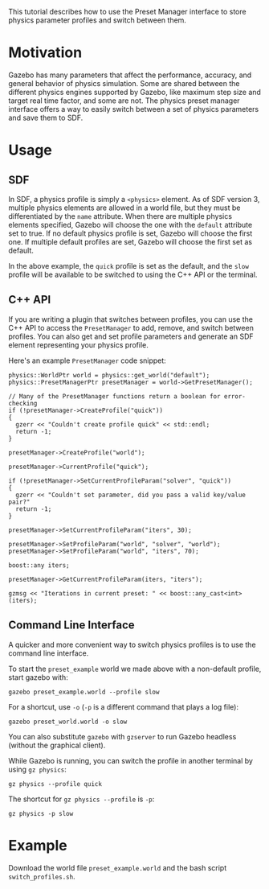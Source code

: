 This tutorial describes how to use the Preset Manager interface to store
physics parameter profiles and switch between them.

# Motivation
Gazebo has many parameters that affect the performance, accuracy, and general
behavior of physics simulation. Some are shared between the different physics
engines supported by Gazebo, like maximum step size and target real time
factor, and some are not. The physics preset manager interface offers a way to
easily switch between a set of physics parameters and save them to SDF.

# Usage

## SDF
In SDF, a physics profile is simply a `<physics>` element. As of SDF version 3,
multiple physics elements are allowed in a world file, but they must be
differentiated by the `name` attribute. When there are multiple physics elements
specified, Gazebo will choose the one with the `default` attribute set to true.
If no default physics profile is set, Gazebo will choose the first one. If
multiple default profiles are set, Gazebo will choose the first set as default.

<include src='https://bitbucket.org/osrf/gazebo_tutorials/raw/51a6ddef47799aba9c7a7347418191be69e02662/preset_manager/files/preset_example.world'/>

In the above example, the `quick` profile is set as the default, and the `slow`
profile will be available to be switched to using the C++ API or the terminal.

## C++ API
If you are writing a plugin that switches between profiles, you can use the C++
API to access the `PresetManager` to add, remove, and switch between profiles.
You can also get and set profile parameters and generate an SDF element
representing your physics profile.

Here's an example `PresetManager` code snippet:

```
physics::WorldPtr world = physics::get_world("default");
physics::PresetManagerPtr presetManager = world->GetPresetManager();

// Many of the PresetManager functions return a boolean for error-checking
if (!presetManager->CreateProfile("quick"))
{
  gzerr << "Couldn't create profile quick" << std::endl;
  return -1;
}

presetManager->CreateProfile("world");

presetManager->CurrentProfile("quick");

if (!presetManager->SetCurrentProfileParam("solver", "quick"))
{
  gzerr << "Couldn't set parameter, did you pass a valid key/value pair?"
  return -1;
}

presetManager->SetCurrentProfileParam("iters", 30);

presetManager->SetProfileParam("world", "solver", "world");
presetManager->SetProfileParam("world", "iters", 70);

boost::any iters;

presetManager->GetCurrentProfileParam(iters, "iters");

gzmsg << "Iterations in current preset: " << boost::any_cast<int>(iters);
```

## Command Line Interface
A quicker and more convenient way to switch physics profiles is to use the
command line interface.

To start the `preset_example` world we made above with a non-default profile,
start gazebo with:

```
gazebo preset_example.world --profile slow
```

For a shortcut, use `-o` (`-p` is a different command that plays a log file):

```
gazebo preset_world.world -o slow
```

You can also substitute `gazebo` with `gzserver` to run Gazebo headless
(without the graphical client).

While Gazebo is running, you can switch the profile in another terminal
by using `gz physics`:

```
gz physics --profile quick
```

The shortcut for `gz physics --profile` is `-p`:

```
gz physics -p slow
```

# Example

Download the world file `preset_example.world` and the bash script
`switch_profiles.sh`.

<include src='https://bitbucket.org/osrf/gazebo_tutorials/raw/51a6ddef47799aba9c7a7347418191be69e02662/preset_manager/files/switch_profiles.sh'/>


